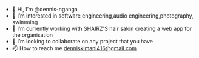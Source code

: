 - 👋 Hi, I’m @dennis-nganga
- 👀 I’m interested in software engineering,audio engineering,photography, swimming
- 🌱 I’m currently working with SHAIRZ'S hair salon creating a web app for the organisation
- 💞️ I’m looking to collaborate on any project that you have
- 📫 How to reach me denniskimani416@gmail.com

<!---
dennis-nganga/dennis-nganga is a ✨ special ✨ repository because its `README.md` (this file) appears on your GitHub profile.
You can click the Preview link to take a look at your changes.
--->
